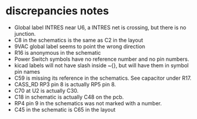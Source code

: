 # discrepancies notes
- Global label INTRES near U6, a INTRES net is crossing, but there is no junction.
- C8 in the schematics is the same as C2 in the layout
- 9VAC global label seems to point the wrong direction
- R16 is anonymous in the schematic
- Power Switch symbols have no reference number and no pin numbers.
- kicad labels will not have slash inside ~{}, but will have them in symbol pin names
- C59 is missing its reference in the schematics. See capacitor under R17.
- CASS_RD RP3 pin 8 is actually RP5 pin 8.
- C70 at U2 is actually C30.
- C18 in schematic is actually C48 on the pcb.
- RP4 pin 9 in the schematics was not marked with a number.
- C45 in the schematic is C65 in the layout


